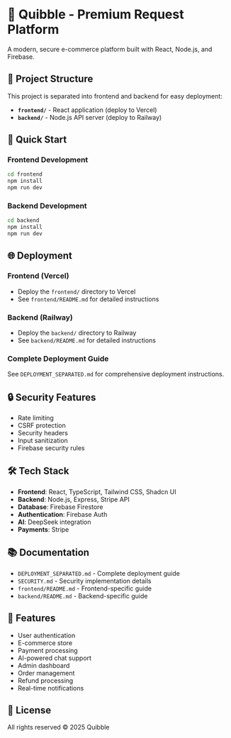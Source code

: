 # 🚀 Quibble - Premium Request Platform

A modern, secure e-commerce platform built with React, Node.js, and Firebase.

## 📁 Project Structure

This project is separated into frontend and backend for easy deployment:

- **`frontend/`** - React application (deploy to Vercel)
- **`backend/`** - Node.js API server (deploy to Railway)

## 🚀 Quick Start

### Frontend Development
```bash
cd frontend
npm install
npm run dev
```

### Backend Development
```bash
cd backend
npm install
npm run dev
```

## 🌐 Deployment

### Frontend (Vercel)
- Deploy the `frontend/` directory to Vercel
- See `frontend/README.md` for detailed instructions

### Backend (Railway)
- Deploy the `backend/` directory to Railway
- See `backend/README.md` for detailed instructions

### Complete Deployment Guide
See `DEPLOYMENT_SEPARATED.md` for comprehensive deployment instructions.

## 🔒 Security Features

- Rate limiting
- CSRF protection
- Security headers
- Input sanitization
- Firebase security rules

## 🛠️ Tech Stack

- **Frontend**: React, TypeScript, Tailwind CSS, Shadcn UI
- **Backend**: Node.js, Express, Stripe API
- **Database**: Firebase Firestore
- **Authentication**: Firebase Auth
- **AI**: DeepSeek integration
- **Payments**: Stripe

## 📚 Documentation

- `DEPLOYMENT_SEPARATED.md` - Complete deployment guide
- `SECURITY.md` - Security implementation details
- `frontend/README.md` - Frontend-specific guide
- `backend/README.md` - Backend-specific guide

## 🎯 Features

- User authentication
- E-commerce store
- Payment processing
- AI-powered chat support
- Admin dashboard
- Order management
- Refund processing
- Real-time notifications

## 📄 License

All rights reserved © 2025 Quibble
